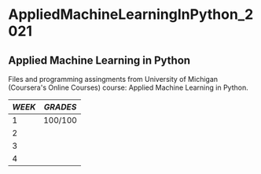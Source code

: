# AppliedMachineLearningInPython_2021

## **Applied Machine Learning in Python**
Files and programming assingments from University of Michigan (Coursera's Online Courses) course: Applied Machine Learning in Python.



*WEEK* | *GRADES*
-------|----------
   1   |  100/100    
   2   |   
   3   |  
   4   |  
   
